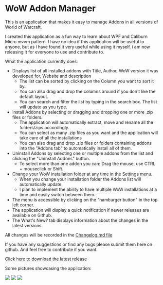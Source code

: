 # WoW Addon Manager
This is an application that makes it easy to manage Addons in all versions of World of Warcraft.

I created this application as a fun way to learn about WPF and Caliburn Micro mvvm pattern. I have no idea if this application will be useful to anyone, but as i have found it very useful while using it myself, i am now releasing it for everyone to use and contribute to.

What the application currently does:

- Displays list of all installed addons with Title, Author, WoW version it was developed for, Website and description
  - The list can be sorted by clicking on the Column you want to sort it by.
  - You can also drag and drop the columns around if you don't like the default layout.
  - You can search and filter the list by typing in the search box. The list will update as you type.
- Install Addons by selecting or dragging and dropping one or more .zip files or folders.
  - The application will automatically extract, move and rename all the folders/zips accordingly. 
  - You can select as many .zip files as you want and the application will take care of all the installations
  - You can also drag and drop .zip files or folders containing addons into the "Addons tab" to automatically install all of them.
- Uninstall Addons by selecting one or multiple addons from the list and clicking the "Uninstall Addons" button.
  - To select more than one addon you can: Drag the mouse, use CTRL + mouseclick or Shift.
- Change your WoW installation folder at any time in the Settings menu. 
  - When you change your installation folder the Addons list will automatically update.
  - I plan to implement the ability to have multiple WoW installations at a time and easily switch between them. 
- The menu is accessible by clicking on the "hamburger button" in the top left corner. 
- The application will display a quick notification if newer releases are available on Github.
- The What's New? tab displays information about the changes in the latest versions. 

All changes will be recorded in the [Changelog.md file](https://github.com/Lund259/WoW-Addon-Manager/blob/master/CHANGELOG.md)

If you have any suggestions or find any bugs please submit them here on github. And feel free to contribute if you want.

[Click here to download the latest release](https://github.com/Lund259/WoW-Addon-Manager/releases)
  
Some pictures showcasing the application:

![](https://i.imgur.com/WQBI4af.png)
![](https://i.imgur.com/uQQk61A.png)
![](https://i.imgur.com/03i2hVi.png)
